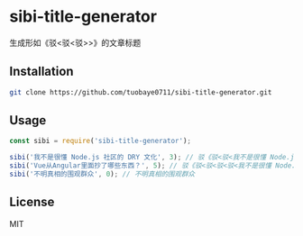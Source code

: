 # sibi-title-generator

生成形如《驳<驳<驳<XXXXX>>>》的文章标题

## Installation

```sh
git clone https://github.com/tuobaye0711/sibi-title-generator.git
```

## Usage

```javascript
const sibi = require('sibi-title-generator');

sibi('我不是很懂 Node.js 社区的 DRY 文化', 3); // 驳《驳<驳<我不是很懂 Node.js 社区的 DRY 文化>>》
sibi('Vue从Angular里面抄了哪些东西？', 5); // 驳《驳<驳<驳<驳<我不是很懂 Node.js 社区的 DRY 文化>>>>》
sibi('不明真相的围观群众', 0); // 不明真相的围观群众
```
## License

MIT
